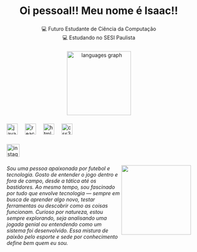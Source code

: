 <h1 align="center">Oi pessoal!! Meu nome é Isaac!!</h1>

###

<p align="center">💻 Futuro Estudante de Ciência da Computação<br>💻 Estudando no SESI Paulista</p>

###

<div align="center">
  <img src="https://github-readme-stats.vercel.app/api/top-langs?username=isaacos777brh&locale=pt-br&hide_title=false&layout=compact&card_width=320&langs_count=5&theme=cobalt&hide_border=false" height="175" alt="languages graph"  />
</div>

###

<div align="left">
  <img src="https://cdn.jsdelivr.net/gh/devicons/devicon/icons/javascript/javascript-original.svg" height="30" alt="javascript logo"  />
  <img width="12" />
  <img src="https://cdn.jsdelivr.net/gh/devicons/devicon/icons/react/react-original.svg" height="30" alt="react logo"  />
  <img width="12" />
  <img src="https://cdn.jsdelivr.net/gh/devicons/devicon/icons/html5/html5-original.svg" height="30" alt="html5 logo"  />
  <img width="12" />
  <img src="https://cdn.jsdelivr.net/gh/devicons/devicon/icons/css3/css3-original.svg" height="30" alt="css3 logo"  />
</div>

###

<div align="left">
  <a href="https://www.instagram.com/__isaacvz/" target="_blank">
    <img src="https://img.shields.io/static/v1?message=Instagram&logo=instagram&label=&color=E4405F&logoColor=white&labelColor=&style=for-the-badge" height="35" alt="instagram logo"  />
  </a>
</div>

###

<img align="right" height="190" src="https://i.pinimg.com/736x/5f/d4/6f/5fd46fb7f9f5fae0db3099a6901406cf.jpg"  />

###

<h6 align="left">Sou uma pessoa apaixonada por futebol e tecnologia. Gosto de entender o jogo dentro e fora de campo, desde a tática até os bastidores. Ao mesmo tempo, sou fascinado por tudo que envolve tecnologia — sempre em busca de aprender algo novo, testar ferramentas ou descobrir como as coisas funcionam. Curioso por natureza, estou sempre explorando, seja analisando uma jogada genial ou entendendo como um sistema foi desenvolvido. Essa mistura de paixão pelo esporte e sede por conhecimento define bem quem eu sou.</h6>

###
